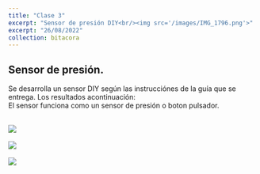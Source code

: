 ```yaml
---
title: "Clase 3"
excerpt: "Sensor de presión DIY<br/><img src='/images/IMG_1796.png'>"
excerpt: "26/08/2022"
collection: bitacora
---
```


## Sensor de presión.
Se desarrolla un sensor DIY según las instrucciónes de la guía que se entrega. Los resultados acontinuación:<br>
El sensor funciona como un sensor de presión o boton pulsador.


<br/><img src='/images/IMG_1792.png'>
<br>
<br/><img src='/images/IMG_1803.png'>
<br>
<br/><img src='/images/IMG_1796.png'>
<br>
